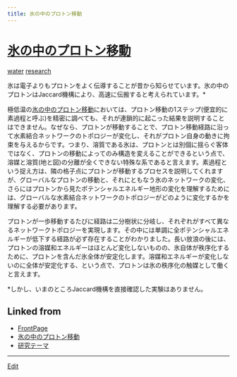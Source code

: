 ```yaml
---
title: 氷の中のプロトン移動
---
```

# [氷の中のプロトン移動](/氷の中のプロトン移動)

[water](/water) [research](/research)

氷は電子よりもプロトンをよく伝導することが昔から知らせています。氷の中のプロトンはJaccard機構により、高速に伝搬すると考えられています。*



極低温の[氷の中のプロトン移動](/氷の中のプロトン移動)においては、プロトン移動の1ステップ(便宜的に素過程と呼ぶ)を精密に調べても、それが連鎖的に起こった結果を説明することはできません。なぜなら、プロトンが移動することで、プロトン移動経路に沿って水素結合ネットワークのトポロジーが変化し、それがプロトン自身の動きに拘束を与えるからです。つまり、溶質である氷は、プロトンとは別個に揺らぐ客体ではなく、プロトンの移動によってのみ構造を変えることができるという点で、溶媒と溶質(地と図)の分離が全くできない特殊な系であると言えます。素過程という捉え方は、隣の格子点にプロトンが移動するプロセスを説明してくれますが、グローバルなプロトンの移動と、それにともなう氷のネットワークの変化、さらにはプロトンから見たポテンシャルエネルギー地形の変化を理解するためには、グローバルな水素結合ネットワークのトポロジーがどのように変化するかを理解する必要があります。



プロトンが一歩移動するたびに経路は二分樹状に分岐し、それぞれがすべて異なるネットワークトポロジーを実現します。その中には単調に全ポテンシャルエネルギーが低下する経路が必ず存在することがわかりました。長い放浪の後には、プロトンの溶媒和エネルギーはほとんど変化しないものの、氷自体が秩序化するために、プロトンを含んだ氷全体が安定化します。溶媒和エネルギーが変化しないのに全体が安定化する、という点で、プロトンは氷の秩序化の触媒として働くと言えます。



*しかし、いまのところJaccard機構を直接確認した実験はありません。





## Linked from

* [FrontPage](/FrontPage)
* [氷の中のプロトン移動](/氷の中のプロトン移動)
* [研究テーマ](/研究テーマ)


----

[Edit](https://github.com/vitroid/vitroid.github.io/edit/master/MD/氷の中のプロトン移動.md)

